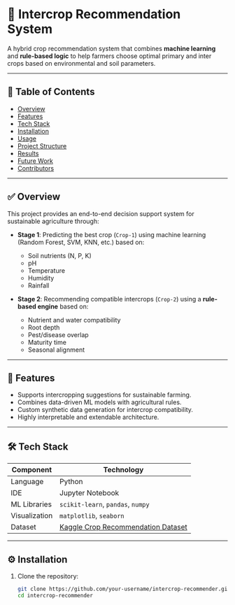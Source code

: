 # 🌾 Intercrop Recommendation System

A hybrid crop recommendation system that combines **machine learning** and **rule-based logic** to help farmers choose optimal primary and inter crops based on environmental and soil parameters.

---

## 📌 Table of Contents

- [Overview](#overview)
- [Features](#features)
- [Tech Stack](#tech-stack)
- [Installation](#installation)
- [Usage](#usage)
- [Project Structure](#project-structure)
- [Results](#results)
- [Future Work](#future-work)
- [Contributors](#contributors)

---

## ✅ Overview

This project provides an end-to-end decision support system for sustainable agriculture through:

- **Stage 1**: Predicting the best crop (`Crop-1`) using machine learning (Random Forest, SVM, KNN, etc.) based on:
  - Soil nutrients (N, P, K)
  - pH
  - Temperature
  - Humidity
  - Rainfall

- **Stage 2**: Recommending compatible intercrops (`Crop-2`) using a **rule-based engine** based on:
  - Nutrient and water compatibility
  - Root depth
  - Pest/disease overlap
  - Maturity time
  - Seasonal alignment

---

## 🚀 Features

- Supports intercropping suggestions for sustainable farming.
- Combines data-driven ML models with agricultural rules.
- Custom synthetic data generation for intercrop compatibility.
- Highly interpretable and extendable architecture.

---

## 🛠 Tech Stack

| Component        | Technology         |
|------------------|--------------------|
| Language         | Python             |
| IDE              | Jupyter Notebook   |
| ML Libraries     | `scikit-learn`, `pandas`, `numpy` |
| Visualization    | `matplotlib`, `seaborn` |
| Dataset          | [Kaggle Crop Recommendation Dataset](https://www.kaggle.com/datasets/atharvaingle/crop-recommendation-dataset) |

---

## ⚙️ Installation

1. Clone the repository:
   ```bash
   git clone https://github.com/your-username/intercrop-recommender.git
   cd intercrop-recommender

